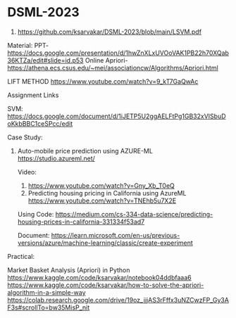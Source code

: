 # DSML-2023

1. https://github.com/ksarvakar/DSML-2023/blob/main/LSVM.pdf


Material: PPT- https://docs.google.com/presentation/d/1hwZnXLxUVOoVAK1PB22h70XQab36KTZa/edit#slide=id.p53
Online Apriori- https://athena.ecs.csus.edu/~mei/associationcw/Algorithms/Apriori.html

LIFT METHOD
https://www.youtube.com/watch?v=9_kT7GaQwAc

Assignment Links

SVM: 
https://docs.google.com/document/d/1iJETP5U2ggAELFtPg1GB32xVISbuDoKkbBBC1ceSPcc/edit



Case Study: 
1. Auto-mobile price prediction using AZURE-ML
    https://studio.azureml.net/
    
    Video: 
    1. https://www.youtube.com/watch?v=Gny_Xb_T0eQ
    2. Predicting housing pricing in California using AzureML
    https://www.youtube.com/watch?v=TNEhb5u7X2E
    
    Using Code:
    https://medium.com/cs-334-data-science/predicting-housing-prices-in-california-331334f53ad7
    
    Document: 
    https://learn.microsoft.com/en-us/previous-versions/azure/machine-learning/classic/create-experiment


Practical: 

Market Basket Analysis (Apriori) in Python
    https://www.kaggle.com/code/ksarvakar/notebook04ddbfaaa6
    https://www.kaggle.com/code/ksarvakar/how-to-solve-the-apriori-algorithm-in-a-simple-way
    https://colab.research.google.com/drive/19oz_jjjAS3rFffx3uNZCwzFP_Gy3AF3s#scrollTo=bw35MisP_nit

